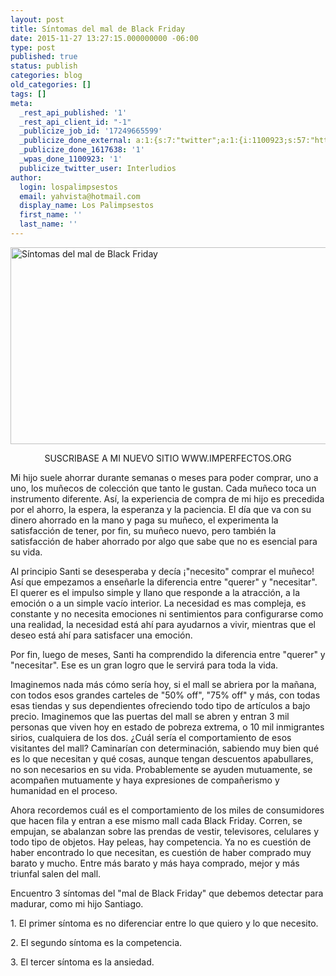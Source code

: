 ```yaml
---
layout: post
title: Síntomas del mal de Black Friday
date: 2015-11-27 13:27:15.000000000 -06:00
type: post
published: true
status: publish
categories: blog
old_categories: []
tags: []
meta:
  _rest_api_published: '1'
  _rest_api_client_id: "-1"
  _publicize_job_id: '17249665599'
  _publicize_done_external: a:1:{s:7:"twitter";a:1:{i:1100923;s:57:"https://twitter.com/Interludios/status/670232438983946241";}}
  _publicize_done_1617638: '1'
  _wpas_done_1100923: '1'
  publicize_twitter_user: Interludios
author:
  login: lospalimpsestos
  email: yahvista@hotmail.com
  display_name: Los Palimpsestos
  first_name: ''
  last_name: ''
---
```

<p><img class="alignnone size-full wp-image-2418" src="{{ site.baseurl }}/assets/sc3adntomas-del-mal-de-black-friday.png" alt="Síntomas del mal de Black Friday" width="560" height="315" /></p>
<p style="text-align:center;">SUSCRIBASE A MI NUEVO SITIO WWW.IMPERFECTOS.ORG</p>
<p>Mi hijo suele ahorrar durante semanas o meses para poder comprar, uno a uno, los muñecos de colección que tanto le gustan. Cada muñeco toca un instrumento diferente. Así, la experiencia de compra de mi hijo es precedida por el ahorro, la espera, la esperanza y la paciencia. El día que va con su dinero ahorrado en la mano y paga su muñeco, el experimenta la satisfacción de tener, por fin, su muñeco nuevo, pero también la satisfacción de haber ahorrado por algo que sabe que no es esencial para su vida.</p>
<p>Al principio Santi se desesperaba y decía ¡"necesito" comprar el muñeco! Así que empezamos a enseñarle la diferencia entre "querer" y "necesitar". El querer es el impulso simple y llano que responde a la atracción, a la emoción o a un simple vacío interior. La necesidad es mas compleja, es constante y no necesita emociones ni sentimientos para configurarse como una realidad, la necesidad está ahí para ayudarnos a vivir, mientras que el deseo está ahí para satisfacer una emoción.</p>
<p>Por fin, luego de meses, Santi ha comprendido la diferencia entre "querer" y "necesitar". Ese es un gran logro que le servirá para toda la vida.</p>
<p>Imaginemos nada más cómo sería hoy, si el mall se abriera por la mañana, con todos esos grandes carteles de "50% off", "75% off" y más, con todas esas tiendas y sus dependientes ofreciendo todo tipo de artículos a bajo precio. Imaginemos que las puertas del mall se abren y entran 3 mil personas que viven hoy en estado de pobreza extrema, o 10 mil inmigrantes sirios, cualquiera de los dos. ¿Cuál sería el comportamiento de esos visitantes del mall? Caminarían con determinación, sabiendo muy bien qué es lo que necesitan y qué cosas, aunque tengan descuentos apabullares, no son necesarios en su vida. Probablemente se ayuden mutuamente, se acompañen mutuamente y haya expresiones de compañerismo y humanidad en el proceso.</p>
<p>Ahora recordemos cuál es el comportamiento de los miles de consumidores que hacen fila y entran a ese mismo mall cada Black Friday. Corren, se empujan, se abalanzan sobre las prendas de vestir, televisores, celulares y todo tipo de objetos. Hay peleas, hay competencia. Ya no es cuestión de haber encontrado lo que necesitan, es cuestión de haber comprado muy barato y mucho. Entre más barato y más haya comprado, mejor y más triunfal salen del mall.</p>
<p>Encuentro 3 síntomas del "mal de Black Friday" que debemos detectar para madurar, como mi hijo Santiago.</p>
<p>1. El primer síntoma es no diferenciar entre lo que quiero y lo que necesito.</p>
<p>2. El segundo síntoma es la competencia.</p>
<p>3. El tercer síntoma es la ansiedad.</p>
<p>&nbsp;</p>
